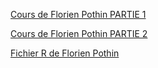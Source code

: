

[Cours de Florien Pothin PARTIE 1](/pdf/01_IA_MachinelearningR.pdf)

[Cours de Florien Pothin PARTIE 2](/pdf/02_IA_MachinelearningR.pdf)

[Fichier R de Florien Pothin](/R/R1-Florien.R)